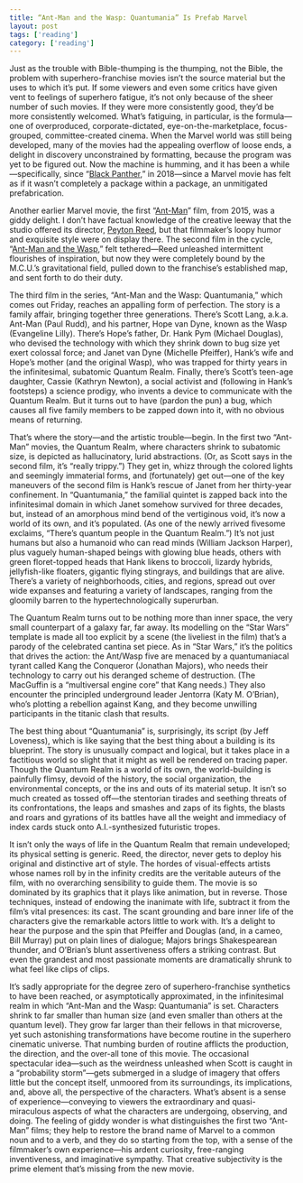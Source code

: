 ```yaml
---
title: “Ant-Man and the Wasp: Quantumania” Is Prefab Marvel
layout: post
tags: ['reading']
category: ['reading']
---
```


Just as the trouble with Bible-thumping is the thumping, not the Bible, the problem with superhero-franchise movies isn’t the source material but the uses to which it’s put. If some viewers and even some critics have given vent to feelings of superhero fatigue, it’s not only because of the sheer number of such movies. If they were more consistently good, they’d be more consistently welcomed. What’s fatiguing, in particular, is the formula—one of overproduced, corporate-dictated, eye-on-the-marketplace, focus-grouped, committee-created cinema. When the Marvel world was still being developed, many of the movies had the appealing overflow of loose ends, a delight in discovery unconstrained by formatting, because the program was yet to be figured out. Now the machine is humming, and it has been a while—specifically, since “[Black Panther](https://www.newyorker.com/culture/richard-brody/the-passionate-politics-of-black-panther),” in 2018—since a Marvel movie has felt as if it wasn’t completely a package within a package, an unmitigated prefabrication.

Another earlier Marvel movie, the first “[Ant-Man](https://www.newyorker.com/culture/richard-brody/ant-man-is-a-superhero-movie-for-skeptics)” film, from 2015, was a giddy delight. I don’t have factual knowledge of the creative leeway that the studio offered its director, [Peyton Reed](https://www.newyorker.com/culture/the-front-row/what-to-stream-the-audacious-first-films-of-the-ant-man-director-peyton-reed), but that filmmaker’s loopy humor and exquisite style were on display there. The second film in the cycle, “[Ant-Man and the Wasp](https://www.newyorker.com/culture/the-front-row/ant-man-and-the-wasp-should-have-been-the-godfather-part-ii-of-superhero-movies),” felt tethered—Reed unleashed intermittent flourishes of inspiration, but now they were completely bound by the M.C.U.’s gravitational field, pulled down to the franchise’s established map, and sent forth to do their duty.

The third film in the series, “Ant-Man and the Wasp: Quantumania,” which comes out Friday, reaches an appalling form of perfection. The story is a family affair, bringing together three generations. There’s Scott Lang, a.k.a. Ant-Man (Paul Rudd), and his partner, Hope van Dyne, known as the Wasp (Evangeline Lilly). There’s Hope’s father, Dr. Hank Pym (Michael Douglas), who devised the technology with which they shrink down to bug size yet exert colossal force; and Janet van Dyne (Michelle Pfeiffer), Hank’s wife and Hope’s mother (and the original Wasp), who was trapped for thirty years in the infinitesimal, subatomic Quantum Realm. Finally, there’s Scott’s teen-age daughter, Cassie (Kathryn Newton), a social activist and (following in Hank’s footsteps) a science prodigy, who invents a device to communicate with the Quantum Realm. But it turns out to have (pardon the pun) a bug, which causes all five family members to be zapped down into it, with no obvious means of returning.

That’s where the story—and the artistic trouble—begin. In the first two “Ant-Man” movies, the Quantum Realm, where characters shrink to subatomic size, is depicted as hallucinatory, lurid abstractions. (Or, as Scott says in the second film, it’s “really trippy.”) They get in, whizz through the colored lights and seemingly immaterial forms, and (fortunately) get out—one of the key maneuvers of the second film is Hank’s rescue of Janet from her thirty-year confinement. In “Quantumania,” the familial quintet is zapped back into the infinitesimal domain in which Janet somehow survived for three decades, but, instead of an amorphous mind bend of the vertiginous void, it’s now a world of its own, and it’s populated. (As one of the newly arrived fivesome exclaims, “There’s quantum people in the Quantum Realm.”) It’s not just humans but also a humanoid who can read minds (William Jackson Harper), plus vaguely human-shaped beings with glowing blue heads, others with green floret-topped heads that Hank likens to broccoli, lizardy hybrids, jellyfish-like floaters, gigantic flying stingrays, and buildings that are alive. There’s a variety of neighborhoods, cities, and regions, spread out over wide expanses and featuring a variety of landscapes, ranging from the gloomily barren to the hypertechnologically superurban.

The Quantum Realm turns out to be nothing more than inner space, the very small counterpart of a galaxy far, far away. Its modelling on the “Star Wars” template is made all too explicit by a scene (the liveliest in the film) that’s a parody of the celebrated cantina set piece. As in “Star Wars,” it’s the politics that drives the action: the Ant/Wasp five are menaced by a quantumaniacal tyrant called Kang the Conqueror (Jonathan Majors), who needs their technology to carry out his deranged scheme of destruction. (The MacGuffin is a “multiversal engine core” that Kang needs.) They also encounter the principled underground leader Jentorra (Katy M. O’Brian), who’s plotting a rebellion against Kang, and they become unwilling participants in the titanic clash that results.

The best thing about “Quantumania” is, surprisingly, its script (by Jeff Loveness), which is like saying that the best thing about a building is its blueprint. The story is unusually compact and logical, but it takes place in a factitious world so slight that it might as well be rendered on tracing paper. Though the Quantum Realm is a world of its own, the world-building is painfully flimsy, devoid of the history, the social organization, the environmental concepts, or the ins and outs of its material setup. It isn’t so much created as tossed off—the stentorian tirades and seething threats of its confrontations, the leaps and smashes and zaps of its fights, the blasts and roars and gyrations of its battles have all the weight and immediacy of index cards stuck onto A.I.-synthesized futuristic tropes.

It isn’t only the ways of life in the Quantum Realm that remain undeveloped; its physical setting is generic. Reed, the director, never gets to deploy his original and distinctive art of style. The hordes of visual-effects artists whose names roll by in the infinity credits are the veritable auteurs of the film, with no overarching sensibility to guide them. The movie is so dominated by its graphics that it plays like animation, but in reverse. Those techniques, instead of endowing the inanimate with life, subtract it from the film’s vital presences: its cast. The scant grounding and bare inner life of the characters give the remarkable actors little to work with. It’s a delight to hear the purpose and the spin that Pfeiffer and Douglas (and, in a cameo, Bill Murray) put on plain lines of dialogue; Majors brings Shakespearean thunder, and O’Brian’s blunt assertiveness offers a striking contrast. But even the grandest and most passionate moments are dramatically shrunk to what feel like clips of clips.

It’s sadly appropriate for the degree zero of superhero-franchise synthetics to have been reached, or asymptotically approximated, in the infinitesimal realm in which “Ant-Man and the Wasp: Quantumania” is set. Characters shrink to far smaller than human size (and even smaller than others at the quantum level). They grow far larger than their fellows in that microverse, yet such astonishing transformations have become routine in the superhero cinematic universe. That numbing burden of routine afflicts the production, the direction, and the over-all tone of this movie. The occasional spectacular idea—such as the weirdness unleashed when Scott is caught in a “probability storm”—gets submerged in a sludge of imagery that offers little but the concept itself, unmoored from its surroundings, its implications, and, above all, the perspective of the characters. What’s absent is a sense of experience—conveying to viewers the extraordinary and quasi-miraculous aspects of what the characters are undergoing, observing, and doing. The feeling of giddy wonder is what distinguishes the first two “Ant-Man” films; they help to restore the brand name of Marvel to a common noun and to a verb, and they do so starting from the top, with a sense of the filmmaker’s own experience—his ardent curiosity, free-ranging inventiveness, and imaginative sympathy. That creative subjectivity is the prime element that’s missing from the new movie.
